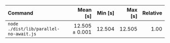 | Command | Mean [s] | Min [s] | Max [s] | Relative |
|:---|---:|---:|---:|---:|
| `node ./dist/lib/parallel-no-await.js` | 12.505 ± 0.001 | 12.504 | 12.505 | 1.00 |
